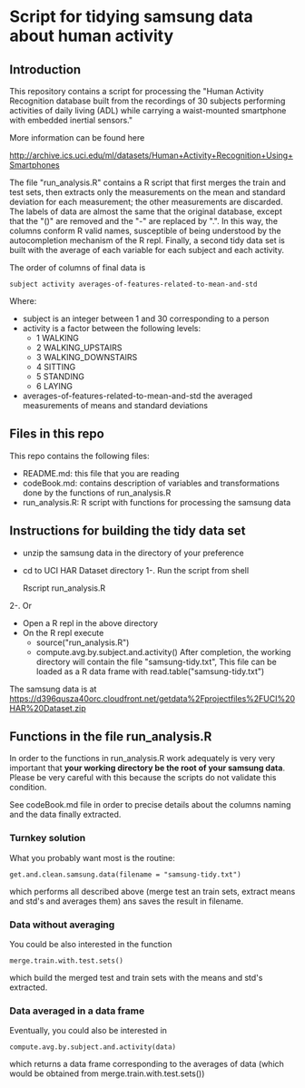 # Script for tidying samsung data about human activity

## Introduction

This repository contains a script for processing the "Human Activity
Recognition database built from the recordings of 30 subjects performing
activities of daily living (ADL) while carrying a waist-mounted
smartphone with embedded inertial sensors."  

More information can be found here

http://archive.ics.uci.edu/ml/datasets/Human+Activity+Recognition+Using+Smartphones

The file "run_analysis.R" contains a R script that first merges the
train and test sets, then extracts only the measurements on the mean and
standard deviation for each measurement; the other measurements are
discarded. The labels of data are almost the same that the original database,
except that the "()" are removed and the "-" are replaced by ".". In
this way, the columns conform R valid names, susceptible of being
understood by the autocompletion mechanism of the R repl. Finally, a
second tidy data set is built with the average of each variable for each
subject and each activity.

The order of columns of final data is

    subject activity averages-of-features-related-to-mean-and-std

Where:

* subject is an integer between 1 and 30 corresponding to a person
* activity is a factor between the following levels:
  - 1 WALKING
  - 2 WALKING_UPSTAIRS
  - 3 WALKING_DOWNSTAIRS
  - 4 SITTING
  - 5 STANDING
  - 6 LAYING
* averages-of-features-related-to-mean-and-std the averaged measurements of means and standard deviations 

## Files in this repo

This repo contains the following files:

* README.md: this file that you are reading
* codeBook.md: contains description of variables and transformations
   done by the functions of run_analysis.R
* run_analysis.R: R script with functions for processing the samsung data

## Instructions for building the tidy data set

* unzip the samsung data in the directory of your preference
* cd to UCI HAR Dataset directory
1-. Run the script from shell

    Rscript run_analysis.R

2-. Or 
* Open a R repl in the above directory
* On the R repl execute
  - source("run_analysis.R")
  - compute.avg.by.subject.and.activity()
  After completion, the working directory will contain the file
  "samsung-tidy.txt", This file can be loaded as a R data frame with
   read.table("samsung-tidy.txt")


The samsung data is at https://d396qusza40orc.cloudfront.net/getdata%2Fprojectfiles%2FUCI%20HAR%20Dataset.zip 

## Functions in the file run_analysis.R

In order to the functions in run_analysis.R work adequately is very very
important that **your working directory be the root of your samsung
data**. Please be very careful with this because the scripts do not
validate this condition.

See codeBook.md file in order to precise details about the columns
naming and the data finally extracted. 

### Turnkey solution

What you probably want most is the routine:
	
	get.and.clean.samsung.data(filename = "samsung-tidy.txt")

which performs all described above (merge test an train sets, extract
means and std's and averages them) ans saves the result in filename.


### Data without averaging

You could be also interested in the function

    merge.train.with.test.sets()

which build the merged test and train sets with the means and std's
extracted.

### Data averaged in a data frame

Eventually, you could also be interested in

    compute.avg.by.subject.and.activity(data)

which returns a data frame corresponding to the averages of data (which
would be obtained from merge.train.with.test.sets())
